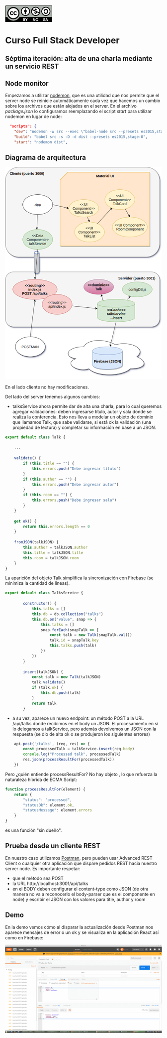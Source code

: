 <img src="images/license.png"
    width="30%" height="30%">

# Curso Full Stack Developer

## Séptima iteración: alta de una charla mediante un servicio REST

## Node monitor

Empezamos a utilizar [nodemon](https://nodemon.io/), que es una utilidad que nos permite que el server node se reinicie automáticamente cada vez que hacemos un cambio sobre los archivos que están alojados en el server. En el archivo _package.json_ lo configuramos reemplazando el script _start_ para utilizar nodemon en lugar de node:

```json
  "scripts": {
    "dev": "nodemon -w src --exec \"babel-node src --presets es2015,stage-0\"",
    "build": "babel src -s -D -d dist --presets es2015,stage-0",
    "start": "nodemon dist",
```

## Diagrama de arquitectura

![](images/iteracion7.png)

En el lado cliente no hay modificaciones. 

Del lado del server tenemos algunos cambios: 

- talksService ahora permite dar de alta una charla, para lo cual queremos agregar validaciones: deben ingresarse título, autor y sala donde se realiza la conferencia. Esto nos lleva a modelar un objeto de dominio que llamamos Talk, que sabe validarse, si está ok la validación (una propiedad de lectura) y completar su información en base a un JSON. 

```javascript
export default class Talk {

    ...

    validate() {
        if (this.title == "") {
            this.errors.push("Debe ingresar título")
        }
        if (this.author == "") {
            this.errors.push("Debe ingresar autor")
        }
        if (this.room == "") {
            this.errors.push("Debe ingresar sala")
        }
    }

    get ok() {
        return this.errors.length == 0
    }

    fromJSON(talkJSON) {
        this.author = talkJSON.author
        this.title = talkJSON.title
        this.room = talkJSON.room
    }
} 
```

La aparición del objeto Talk simplifica la sincronización con Firebase (se minimiza la cantidad de líneas).

```javascript
export default class TalksService {
    
        constructor() {
            this.talks = []
            this.db = db.collection("talks")
            this.db.on("value", snap => {
                this.talks = []
                snap.forEach(snapTalk => {
                    const talk = new Talk(snapTalk.val())
                    talk.id = snapTalk.key
                    this.talks.push(talk)
                })
            })
        }

        insert(talkJSON) {
            const talk = new Talk(talkJSON)
            talk.validate()
            if (talk.ok) {
                this.db.push(talk)
            }
            return talk
        }
```

- a su vez, aparece un nuevo endpoint: un método POST a la URL /api/talks donde recibimos en el body un JSON. El procesamiento en sí lo delegamos a talkService, pero además devolvemos un JSON con la respuesta (se dio de alta ok o se produjeron los siguientes errores)

```javascript
	api.post('/talks', (req, res) => {
		const processedTalk = talkService.insert(req.body)
		console.log("Processed talk", processedTalk)
		res.json(processResultFor(processedTalk))
	})
```

Pero ¿quién entiende processResultFor? No hay objeto , lo que refuerza la naturaleza híbrida de ECMA Script:

```javascript
function processResultFor(element) {
	return {
		"status": "processed",
		"statusOk": element.ok,
		"statusMessage": element.errors 
	}
}
```

es una función "sin dueño".


## Prueba desde un cliente REST

En nuestro caso utilizamos [Postman](https://chrome.google.com/webstore/detail/postman/fhbjgbiflinjbdggehcddcbncdddomop), pero pueden usar Advanced REST Client o cualquier otra aplicación que dispare pedidos REST hacia nuestro server node. Es importante respetar:

- que el método sea POST
- la URL http://localhost:3001/api/talks
- en el BODY deben configurar el content-type como JSON (de otra manera no va a reconocerlo el body-parser que es el componente en node) y escribir el JSON con los valores para title, author y room

## Demo

En la demo vemos cómo al disparar la actualización desde Postman nos aparece mensajes de error o un ok y se visualiza en la aplicación React así como en Firebase:

![](images/demo.gif)

